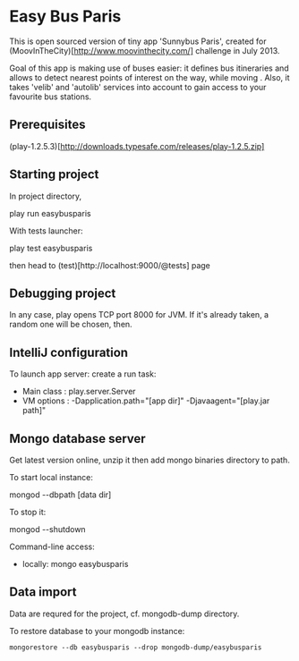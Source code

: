 # Easy Bus Paris #This is open sourced version of tiny app 'Sunnybus Paris', created for (MoovInTheCity)[http://www.moovinthecity.com/] challenge in July 2013.Goal of this app is making use of buses easier: it defines bus itineraries and allows to detect nearest points of interest on the way, while moving . Also, it takes 'velib' and 'autolib' services into account to gain access to your favourite bus stations.Prerequisites---(play-1.2.5.3)[http://downloads.typesafe.com/releases/play-1.2.5.zip]Starting project---In project directory,   play run easybusparisWith tests launcher:      play test easybusparisthen head to (test)[http://localhost:9000/@tests] pageDebugging project---In any case, play opens TCP port 8000 for JVM. If it's already taken, a random one will be chosen, then.IntelliJ configuration---To launch app server: create a run task:- Main class : play.server.Server- VM options :  -Dapplication.path="[app dir]" -Djavaagent="[play.jar path]"Mongo database server---Get latest version online, unzip it then add mongo binaries directory to path.To start local instance:   mongod --dbpath [data dir]To stop it:   mongod --shutdownCommand-line access:   - locally:    mongo easybusparisData import---Data are requred for the project, cf. mongodb-dump directory.To restore database to your mongodb instance:	mongorestore --db easybusparis --drop mongodb-dump/easybusparis